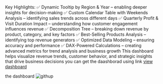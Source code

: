 Key Highlights:
✅ Dynamic Tooltip by Region & Year – enabling deeper insights for decision-making
✅ Custom Calendar Table with Weekends Analysis – identifying sales trends across different days
✅ Quarterly Profit & Visit Duration Impact – understanding how customer engagement influences revenue
✅ Decomposition Tree – breaking down revenue by product, category, and key factors
✅ Best-Selling Products Analysis – identifying top revenue generators
✅ Optimized Data Modeling – ensuring accuracy and performance
✅ DAX-Powered Calculations – creating advanced metrics for trend analysis and business growth
This dashboard helps visualize revenue trends, customer behavior, and strategic insights that drive business decisions
you can get the daashborad using link <a href="https://github.com/basantabdelmwla/data-analysis-dashboard/blob/main/githup.png">view dashboard</a>

the dashboard
![githup](https://github.com/user-attachments/assets/ef7c4e9e-dcb2-4ddf-bcad-ac262aac3321)
